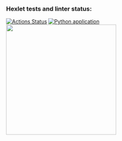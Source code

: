 ### Hexlet tests and linter status:
[![Actions Status](https://github.com/vitalychasovskih/python-project-50/actions/workflows/hexlet-check.yml/badge.svg)](https://github.com/vitalychasovskih/python-project-50/actions)
[![Python application](https://github.com/vitalychasovskih/python-project-50/actions/workflows/python-app.yml/badge.svg)](https://github.com/vitalychasovskih/python-project-50/actions/workflows/python-app.yml)
<a href="https://asciinema.org/a/657906" target="_blank"><img src="https://asciinema.org/a/657906.svg" width="300"/></a>